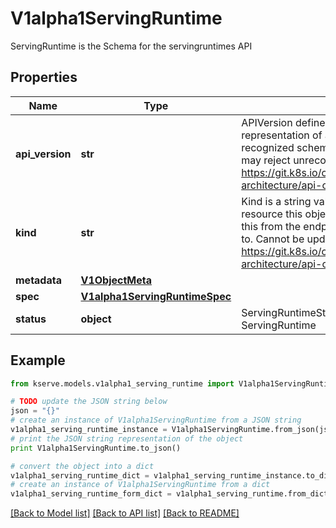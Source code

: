 # V1alpha1ServingRuntime

ServingRuntime is the Schema for the servingruntimes API

## Properties

Name | Type | Description | Notes
------------ | ------------- | ------------- | -------------
**api_version** | **str** | APIVersion defines the versioned schema of this representation of an object. Servers should convert recognized schemas to the latest internal value, and may reject unrecognized values. More info: https://git.k8s.io/community/contributors/devel/sig-architecture/api-conventions.md#resources | [optional] 
**kind** | **str** | Kind is a string value representing the REST resource this object represents. Servers may infer this from the endpoint the client submits requests to. Cannot be updated. In CamelCase. More info: https://git.k8s.io/community/contributors/devel/sig-architecture/api-conventions.md#types-kinds | [optional] 
**metadata** | [**V1ObjectMeta**](https://github.com/kubernetes-client/python/blob/master/kubernetes/docs/V1ObjectMeta.md) |  | [optional] 
**spec** | [**V1alpha1ServingRuntimeSpec**](V1alpha1ServingRuntimeSpec.md) |  | [optional] 
**status** | **object** | ServingRuntimeStatus defines the observed state of ServingRuntime | [optional] 

## Example

```python
from kserve.models.v1alpha1_serving_runtime import V1alpha1ServingRuntime

# TODO update the JSON string below
json = "{}"
# create an instance of V1alpha1ServingRuntime from a JSON string
v1alpha1_serving_runtime_instance = V1alpha1ServingRuntime.from_json(json)
# print the JSON string representation of the object
print V1alpha1ServingRuntime.to_json()

# convert the object into a dict
v1alpha1_serving_runtime_dict = v1alpha1_serving_runtime_instance.to_dict()
# create an instance of V1alpha1ServingRuntime from a dict
v1alpha1_serving_runtime_form_dict = v1alpha1_serving_runtime.from_dict(v1alpha1_serving_runtime_dict)
```
[[Back to Model list]](../README.md#documentation-for-models) [[Back to API list]](../README.md#documentation-for-api-endpoints) [[Back to README]](../README.md)


